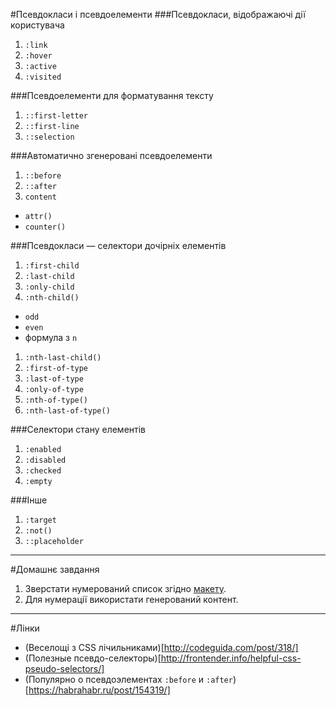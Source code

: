 #Псевдокласи і псевдоелементи
###Псевдокласи, відображаючі дії користувача
1. `:link`
1. `:hover`
1. `:active`
1. `:visited`

###Псевдоелементи для форматування тексту
1. `::first-letter`
1. `::first-line`
1. `::selection`

###Автоматично згенеровані псевдоелементи
1. `::before`
1. `::after`
1. `content`
  - `attr()`
  - `counter()`

###Псевдокласи — селектори дочірніх елементів
1. `:first-child`
1. `:last-child`
1. `:only-child`
1. `:nth-child()`
  - `odd`
  - `even`
  - формула з `n`
1. `:nth-last-child()`
1. `:first-of-type`
1. `:last-of-type`
1. `:only-of-type`
1. `:nth-of-type()`
1. `:nth-last-of-type()`

###Селектори стану елементів
1. `:enabled`
1. `:disabled`
1. `:checked`
1. `:empty`

###Інше
1. `:target`
1. `:not()`
1. `::placeholder`

---

#Домашнє завдання
1. Зверстати нумерований список згідно [макету](https://www.dropbox.com/s/8pqhd5wdvoyj0js/lesson-7.%20homework.psd?dl=0).
1. Для нумерації використати генерований контент.

---
#Лінки
- (Веселощі з CSS лічильниками)[http://codeguida.com/post/318/]
- (Полезные псевдо-селекторы)[http://frontender.info/helpful-css-pseudo-selectors/]
- (Популярно о псевдоэлементах `:before` и `:after`)[https://habrahabr.ru/post/154319/]

